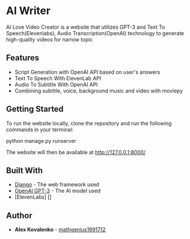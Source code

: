 # AI Writer

AI Love Video Creator is a website that utilizes GPT-3 and Text To Speech(Elevenlabs), Audio Transcription(OpenAI) technology to generate high-quality videos for narrow topic



## Features

- Script Generation with OpenAI API based on user's answers
- Text To Speech With ElevenLab API 
- Audio To Subtitle With OpenAI API
- Combining subtitle, voice, background music and video with moviepy


## Getting Started

To run the website locally, clone the repository and run the following commands in your terminal:

python manage.py runserver

The website will then be available at http://127.0.0.1:8000/

## Built With

- [Django](https://www.djangoproject.com/) - The web framework used
- [OpenAI GPT-3](https://openai.com/gpt-3/) - The AI model used
- [ElevenLabs] []
## Author

- **Alex Kovalenko** - [mathgenius1991712](https://beta.elevenlabs.io/)

